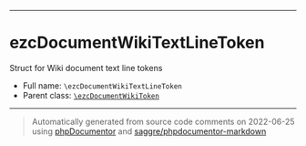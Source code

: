 ***

# ezcDocumentWikiTextLineToken

Struct for Wiki document text line tokens



* Full name: `\ezcDocumentWikiTextLineToken`
* Parent class: [`\ezcDocumentWikiToken`](./ezcDocumentWikiToken.md)






***
> Automatically generated from source code comments on 2022-06-25 using [phpDocumentor](http://www.phpdoc.org/) and [saggre/phpdocumentor-markdown](https://github.com/Saggre/phpDocumentor-markdown)
